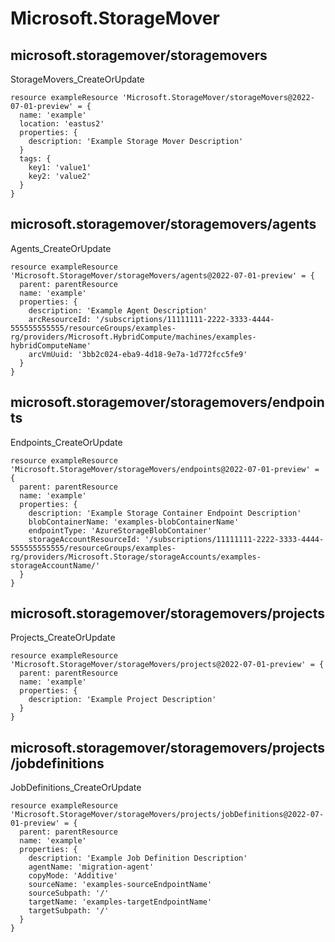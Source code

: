 # Microsoft.StorageMover

## microsoft.storagemover/storagemovers

StorageMovers_CreateOrUpdate
```bicep
resource exampleResource 'Microsoft.StorageMover/storageMovers@2022-07-01-preview' = {
  name: 'example'
  location: 'eastus2'
  properties: {
    description: 'Example Storage Mover Description'
  }
  tags: {
    key1: 'value1'
    key2: 'value2'
  }
}
```

## microsoft.storagemover/storagemovers/agents

Agents_CreateOrUpdate
```bicep
resource exampleResource 'Microsoft.StorageMover/storageMovers/agents@2022-07-01-preview' = {
  parent: parentResource 
  name: 'example'
  properties: {
    description: 'Example Agent Description'
    arcResourceId: '/subscriptions/11111111-2222-3333-4444-555555555555/resourceGroups/examples-rg/providers/Microsoft.HybridCompute/machines/examples-hybridComputeName'
    arcVmUuid: '3bb2c024-eba9-4d18-9e7a-1d772fcc5fe9'
  }
}
```

## microsoft.storagemover/storagemovers/endpoints

Endpoints_CreateOrUpdate
```bicep
resource exampleResource 'Microsoft.StorageMover/storageMovers/endpoints@2022-07-01-preview' = {
  parent: parentResource 
  name: 'example'
  properties: {
    description: 'Example Storage Container Endpoint Description'
    blobContainerName: 'examples-blobContainerName'
    endpointType: 'AzureStorageBlobContainer'
    storageAccountResourceId: '/subscriptions/11111111-2222-3333-4444-555555555555/resourceGroups/examples-rg/providers/Microsoft.Storage/storageAccounts/examples-storageAccountName/'
  }
}
```

## microsoft.storagemover/storagemovers/projects

Projects_CreateOrUpdate
```bicep
resource exampleResource 'Microsoft.StorageMover/storageMovers/projects@2022-07-01-preview' = {
  parent: parentResource 
  name: 'example'
  properties: {
    description: 'Example Project Description'
  }
}
```

## microsoft.storagemover/storagemovers/projects/jobdefinitions

JobDefinitions_CreateOrUpdate
```bicep
resource exampleResource 'Microsoft.StorageMover/storageMovers/projects/jobDefinitions@2022-07-01-preview' = {
  parent: parentResource 
  name: 'example'
  properties: {
    description: 'Example Job Definition Description'
    agentName: 'migration-agent'
    copyMode: 'Additive'
    sourceName: 'examples-sourceEndpointName'
    sourceSubpath: '/'
    targetName: 'examples-targetEndpointName'
    targetSubpath: '/'
  }
}
```
